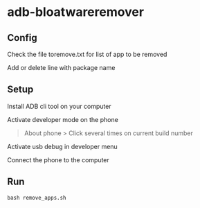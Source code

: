 # adb-bloatwareremover

## Config

Check the file toremove.txt for list of app to be removed

Add or delete line with package name

## Setup

Install ADB cli tool on your computer

Activate developer mode on the phone

> About phone > Click several times on current build number


Activate usb debug in developer menu

Connect the phone to the computer

## Run

	bash remove_apps.sh
